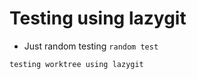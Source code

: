 # Testing using lazygit

- Just random testing
`random test`

```
testing worktree using lazygit
```

